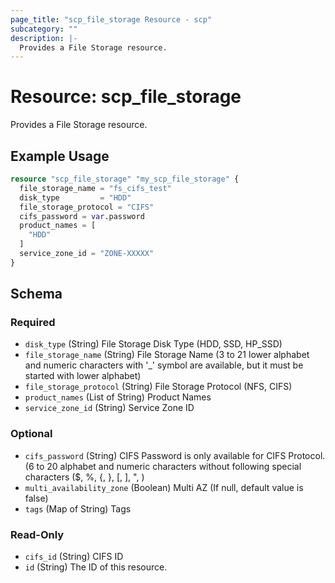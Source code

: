```yaml
---
page_title: "scp_file_storage Resource - scp"
subcategory: ""
description: |-
  Provides a File Storage resource.
---
```


# Resource: scp_file_storage

Provides a File Storage resource.


## Example Usage

```terraform
resource "scp_file_storage" "my_scp_file_storage" {
  file_storage_name = "fs_cifs_test"
  disk_type         = "HDD"
  file_storage_protocol = "CIFS"
  cifs_password = var.password
  product_names = [
    "HDD"
  ]
  service_zone_id = "ZONE-XXXXX"
}
```

<!-- schema generated by tfplugindocs -->
## Schema

### Required

- `disk_type` (String) File Storage Disk Type (HDD, SSD, HP_SSD)
- `file_storage_name` (String) File Storage Name (3 to 21 lower alphabet and numeric characters with '_' symbol are available, but it must be started with lower alphabet)
- `file_storage_protocol` (String) File Storage Protocol (NFS, CIFS)
- `product_names` (List of String) Product Names
- `service_zone_id` (String) Service Zone ID

### Optional

- `cifs_password` (String) CIFS Password is only available for CIFS Protocol. (6 to 20 alphabet and numeric characters without following special characters ($, %, {, }, [, ], ", \)
- `multi_availability_zone` (Boolean) Multi AZ (If null, default value is false)
- `tags` (Map of String) Tags

### Read-Only

- `cifs_id` (String) CIFS ID
- `id` (String) The ID of this resource.
